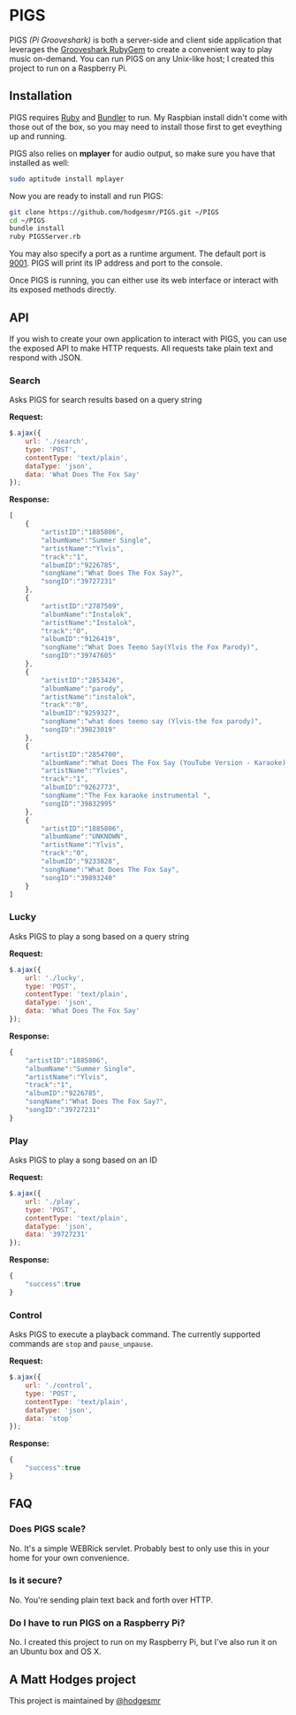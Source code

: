 # PIGS

PIGS _(Pi Grooveshark)_ is both a server-side and client side application that leverages the [Grooveshark RubyGem](http://rubygems.org/gems/grooveshark) to create a convenient way to play music on-demand. You can run PIGS on any Unix-like host; I created this project to run on a Raspberry Pi.

## Installation
PIGS requires [Ruby](http://rayhightower.com/blog/2012/12/03/ruby-on-raspberry-pi/) and [Bundler](http://bundler.io/) to run. My Raspbian install didn't come with those out of the box, so you may need to install those first to get eveything up and running.

PIGS also relies on __mplayer__ for audio output, so make sure you have that installed as well:

```sh
sudo aptitude install mplayer
```

Now you are ready to install and run PIGS:

```sh
git clone https://github.com/hodgesmr/PIGS.git ~/PIGS
cd ~/PIGS
bundle install
ruby PIGSServer.rb
```

You may also specify a port as a runtime argument. The default port is [9001](http://www.youtube.com/watch?v=SiMHTK15Pik). PIGS will print its IP address and port to the console.

Once PIGS is running, you can either use its web interface or interact with its exposed methods directly.

## API

If you wish to create your own application to interact with PIGS, you can use the exposed API to make HTTP requests. All requests take plain text and respond with JSON.

### Search

Asks PIGS for search results based on a query string

__Request:__
```javascript
$.ajax({
	url: './search',
	type: 'POST',
	contentType: 'text/plain',
	dataType: 'json',
	data: 'What Does The Fox Say'
});
```
__Response:__
```javascript
[
	{
		"artistID":"1885806",
		"albumName":"Summer Single",
		"artistName":"Ylvis",
		"track":"1",
		"albumID":"9226785",
		"songName":"What Does The Fox Say?",
		"songID":"39727231"
	},
	{
		"artistID":"2787509",
		"albumName":"Instalok",
		"artistName":"Instalok",
		"track":"0",
		"albumID":"9126419",
		"songName":"What Does Teemo Say(Ylvis the Fox Parody)",
		"songID":"39747605"
	},
	{
		"artistID":"2853426",
		"albumName":"parody",
		"artistName":"instalok",
		"track":"0",
		"albumID":"9259327",
		"songName":"what does teemo say (Ylvis-the fox parody)",
		"songID":"39823019"
	},
	{
		"artistID":"2854700",
		"albumName":"What Does The Fox Say (YouTube Version - Karaoke) (Ylvis Cover)",
		"artistName":"Ylvies",
		"track":"1",
		"albumID":"9262773",
		"songName":"The Fox karaoke instrumental ",
		"songID":"39832995"
	},
	{
		"artistID":"1885806",
		"albumName":"UNKNOWN",
		"artistName":"Ylvis",
		"track":"0",
		"albumID":"9233828",
		"songName":"What Does The Fox Say",
		"songID":"39893240"
	}
]
```

### Lucky

Asks PIGS to play a song based on a query string

__Request:__
```javascript
$.ajax({
	url: './lucky',
	type: 'POST',
	contentType: 'text/plain',
	dataType: 'json',
	data: 'What Does The Fox Say'
});
```
__Response:__
```javascript
{
	"artistID":"1885806",
	"albumName":"Summer Single",
	"artistName":"Ylvis",
	"track":"1",
	"albumID":"9226785",
	"songName":"What Does The Fox Say?",
	"songID":"39727231"
}
```

### Play

Asks PIGS to play a song based on an ID

__Request:__
```javascript
$.ajax({
	url: './play',
	type: 'POST',
	contentType: 'text/plain',
	dataType: 'json',
	data: '39727231'
});
```
__Response:__
```javascript
{
	"success":true
}
```

### Control

Asks PIGS to execute a playback command. The currently supported commands are `stop` and `pause_unpause`.

__Request:__
```javascript
$.ajax({
	url: './control',
	type: 'POST',
	contentType: 'text/plain',
	dataType: 'json',
	data: 'stop'
});
```
__Response:__
```javascript
{
	"success":true
}
```

## FAQ

### Does PIGS scale?
No. It's a simple WEBRick servlet. Probably best to only use this in your home for your own convenience.

### Is it secure?
No. You're sending plain text back and forth over HTTP.

### Do I have to run PIGS on a Raspberry Pi?
No. I created this project to run on my Raspberry Pi, but I've also run it on an Ubuntu box and OS X.

## A Matt Hodges project

This project is maintained by [@hodgesmr](http://twitter.com/hodgesmr)
